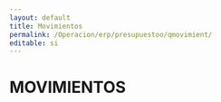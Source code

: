 ```yaml
---
layout: default
title: Movimientos
permalink: /Operacion/erp/presupuestoo/qmovimient/
editable: si
---
```


# MOVIMIENTOS